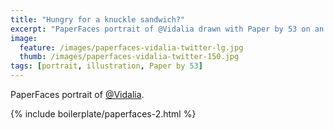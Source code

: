 ```yaml
---
title: "Hungry for a knuckle sandwich?"
excerpt: "PaperFaces portrait of @Vidalia drawn with Paper by 53 on an iPad."
image: 
  feature: /images/paperfaces-vidalia-twitter-lg.jpg
  thumb: /images/paperfaces-vidalia-twitter-150.jpg
tags: [portrait, illustration, Paper by 53]
---
```


PaperFaces portrait of [@Vidalia](http://twitter.com/Vidalia).

{% include boilerplate/paperfaces-2.html %}